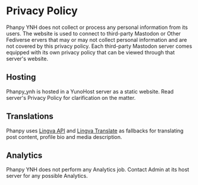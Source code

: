 # Privacy Policy

Phanpy YNH does not collect or process any personal information from its users. The website is used to connect to third-party Mastodon or Other Fediverse ervers that may or may not collect personal information and are not covered by this privacy policy. Each third-party Mastodon server comes equipped with its own privacy policy that can be viewed through that server's website.

## Hosting

Phanpy_ynh is hosted in a YunoHost server as a static website. Read server's Privacy Policy for clarification on the matter. 

## Translations

Phanpy uses [Lingva API](https://github.com/cheeaun/lingva-api) and [Lingva Translate](https://github.com/thedaviddelta/lingva-translate) as fallbacks for translating post content, profile bio and media description.


## Analytics

Phanpy YNH does not perform any Analytics job. Contact Admin at its host server for any possible Analytics.
